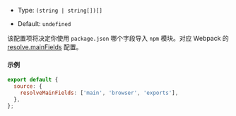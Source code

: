 - Type: `(string | string[])[]`

- Default: `undefined`

该配置项将决定你使用 `package.json` 哪个字段导入 `npm` 模块。对应 Webpack 的 [resolve.mainFields](https://webpack.js.org/configuration/resolve/#resolvemainfields) 配置。

#### 示例

```js
export default {
  source: {
    resolveMainFields: ['main', 'browser', 'exports'],
  },
};
```
